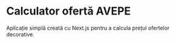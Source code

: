 # Calculator ofertă AVEPE

Aplicație simplă creată cu Next.js pentru a calcula prețul ofertelor decorative.